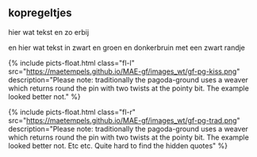 <h2>kopregeltjes</h2>
  
<p class="fl-l"> hier wat tekst en zo erbij</p>
<p class="fr-l"> en hier wat tekst in zwart en groen en donkerbruin met een zwart randje</p>

{% include picts-float.html
  class="fl-l"
  src="https://maetempels.github.io/MAE-gf/images_wt/gf-pg-kiss.png"
  description="Please note: traditionally the pagoda-ground uses a weaver which returns round the pin with two twists at the pointy bit. The example looked better not."
%}

{% include picts-float.html
  class="fl-r"
  src="https://maetempels.github.io/MAE-gf/images_wt/gf-pg-trad.png"
  description="Please note: traditionally the pagoda-ground uses a weaver which returns round the pin with two twists at the pointy bit. The example looked better not. Etc etc. Quite hard to find the hidden quotes"
%}
